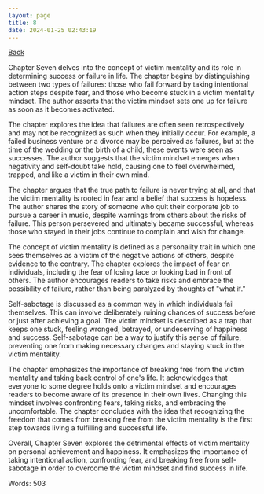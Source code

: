 ```yaml
---
layout: page
title: 8
date: 2024-01-25 02:43:19
---
```


[Back](./)


Chapter Seven delves into the concept of victim mentality and its role in determining success or failure in life. The chapter begins by distinguishing between two types of failures: those who fail forward by taking intentional action steps despite fear, and those who become stuck in a victim mentality mindset. The author asserts that the victim mindset sets one up for failure as soon as it becomes activated.

The chapter explores the idea that failures are often seen retrospectively and may not be recognized as such when they initially occur. For example, a failed business venture or a divorce may be perceived as failures, but at the time of the wedding or the birth of a child, these events were seen as successes. The author suggests that the victim mindset emerges when negativity and self-doubt take hold, causing one to feel overwhelmed, trapped, and like a victim in their own mind.

The chapter argues that the true path to failure is never trying at all, and that the victim mentality is rooted in fear and a belief that success is hopeless. The author shares the story of someone who quit their corporate job to pursue a career in music, despite warnings from others about the risks of failure. This person persevered and ultimately became successful, whereas those who stayed in their jobs continue to complain and wish for change.

The concept of victim mentality is defined as a personality trait in which one sees themselves as a victim of the negative actions of others, despite evidence to the contrary. The chapter explores the impact of fear on individuals, including the fear of losing face or looking bad in front of others. The author encourages readers to take risks and embrace the possibility of failure, rather than being paralyzed by thoughts of "what if."

Self-sabotage is discussed as a common way in which individuals fail themselves. This can involve deliberately ruining chances of success before or just after achieving a goal. The victim mindset is described as a trap that keeps one stuck, feeling wronged, betrayed, or undeserving of happiness and success. Self-sabotage can be a way to justify this sense of failure, preventing one from making necessary changes and staying stuck in the victim mentality.

The chapter emphasizes the importance of breaking free from the victim mentality and taking back control of one's life. It acknowledges that everyone to some degree holds onto a victim mindset and encourages readers to become aware of its presence in their own lives. Changing this mindset involves confronting fears, taking risks, and embracing the uncomfortable. The chapter concludes with the idea that recognizing the freedom that comes from breaking free from the victim mentality is the first step towards living a fulfilling and successful life.

Overall, Chapter Seven explores the detrimental effects of victim mentality on personal achievement and happiness. It emphasizes the importance of taking intentional action, confronting fear, and breaking free from self-sabotage in order to overcome the victim mindset and find success in life.

Words: 503